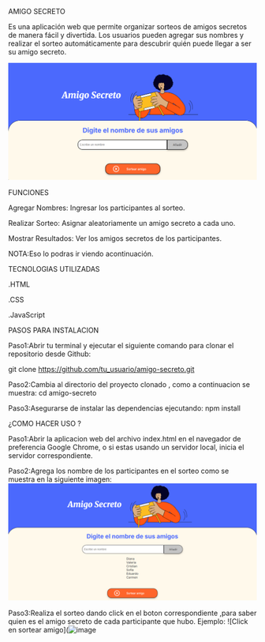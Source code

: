AMIGO SECRETO

Es una aplicación web que permite organizar sorteos de amigos secretos de manera fácil y divertida. 
Los usuarios pueden agregar sus nombres y realizar el sorteo automáticamente para descubrir quién puede llegar a ser su amigo secreto.

![Inicio](https://github.com/Arely-Maper/Amigo-Secreto/blob/master/Amigo%20Secreto.png?raw=true)

FUNCIONES

Agregar Nombres: Ingresar los participantes al sorteo. 

Realizar Sorteo: Asignar aleatoriamente un amigo secreto a cada uno. 

Mostrar Resultados: Ver los amigos secretos de los participantes.

NOTA:Eso lo podras ir viendo acontinuación.

TECNOLOGIAS UTILIZADAS

.HTML

.CSS

.JavaScript

PASOS PARA INSTALACION

Paso1:Abrir tu terminal y ejecutar el siguiente comando para clonar el repositorio desde Github:

git clone https://github.com/tu_usuario/amigo-secreto.git

Paso2:Cambia al directorio del proyecto clonado , como a continuacion se muestra:
cd amigo-secreto

Paso3:Asegurarse de instalar las dependencias ejecutando:
npm install

¿COMO HACER USO ?

Paso1:Abrir la aplicacion web del archivo index.html en el navegador de preferencia Google Chrome, o si estas usando un servidor local, inicia el servidor correspondiente.

Paso2:Agrega los nombre de los participantes en el sorteo como se muestra en la siguiente imagen:
![Ejemplo con nombres](https://github.com/Arely-Maper/Amigo-Secreto/blob/master/Ejemplos%20con%20nombres.png?raw=true)

Paso3:Realiza el sorteo dando click en el boton correspondiente ,para saber quien es el amigo secreto de cada participante que hubo.
Ejemplo:
![Click en sortear amigo](![image](https://github.com/user-attachments/assets/2b8bd797-709c-42cf-899d-228dd7d495f0)


